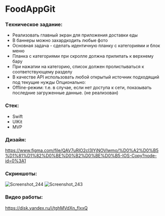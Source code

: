 # FoodAppGit
 
### Tехническое задание: 
-	Реализовать главный экран для приложения доставки еды
-	В баннеры можно захардкодить любые фото
-	Основная задача - сделать идентичную планку с категориями и блок меню
-	Планка с категориями при скролле должна прилипать к верхнему бару
-	При нажатии на категорию, список должен пролистываться к соответствующему разделу
-	В качестве API использовать любой открытый источник подходящий под текущие нужды
Опционально:
-	Offline-режим: т.е. в случае, если нет доступа к сети, показывать последние загруженные данные. (не реализован)

### Стек:
- Swift
- UIKit
- MVP

### Дизайн: 
https://www.figma.com/file/QAV7uRlO2cI3lYjNOVIwmo/%D0%A2%D0%B5%D1%81%D1%82%D0%BE%D0%B2%D0%BE%D0%B5-IOS-Copy?node-id=0%3A1

### Скриншоты: 
![Screenshot_244](https://github.com/yaprincev/FoodApp/assets/75628464/96acdadc-1037-43cc-952f-85248cdb444b)
![Screenshot_243](https://github.com/yaprincev/FoodApp/assets/75628464/61783dbf-d1b6-4cdf-8661-628047b027f0)

### Видео работы: 
https://disk.yandex.ru/i/tghMVdXn_fIxxQ
